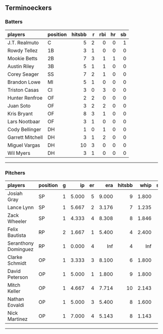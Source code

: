 ## Terminoeckers

### Batters

 
|players          |position | hitsbb|  r| rbi| hr| sb| 
|:----------------|:--------|------:|--:|---:|--:|--:| 
|J.T. Realmuto    |C        |      5|  2|   0|  0|  1| 
|Rowdy Tellez     |1B       |      3|  1|   0|  0|  0| 
|Mookie Betts     |2B       |      7|  3|   1|  1|  0| 
|Austin Riley     |3B       |      5|  1|   1|  0|  0| 
|Corey Seager     |SS       |      7|  2|   1|  0|  0| 
|Brandon Lowe     |MI       |      5|  1|   0|  0|  0| 
|Triston Casas    |CI       |      3|  0|   3|  0|  0| 
|Hunter Renfroe   |OF       |      2|  2|   0|  0|  0| 
|Juan Soto        |OF       |      3|  2|   2|  0|  0| 
|Kris Bryant      |OF       |      8|  3|   1|  0|  0| 
|Lars Nootbaar    |OF       |      3|  1|   0|  0|  0| 
|Cody Bellinger   |DH       |      1|  0|   1|  0|  0| 
|Garrett Mitchell |DH       |      3|  1|   2|  0|  0| 
|Miguel Vargas    |DH       |     10|  3|   0|  0|  0| 
|Wil Myers        |DH       |      3|  1|   0|  0|  0| 

* * *

### Pitchers

 
|players              |position |  g|    ip| er|   era| hitsbb|  whip| so|  w| sv| 
|:--------------------|:--------|--:|-----:|--:|-----:|------:|-----:|--:|--:|--:| 
|Josiah Gray          |SP       |  1| 5.000|  5| 9.000|      9| 1.800|  4|  0|  0| 
|Lance Lynn           |SP       |  1| 5.667|  2| 3.176|      7| 1.235|  6|  0|  0| 
|Zack Wheeler         |SP       |  1| 4.333|  4| 8.308|      8| 1.846|  7|  0|  0| 
|Felix Bautista       |RP       |  2| 1.667|  1| 5.400|      4| 2.400|  3|  0|  1| 
|Seranthony Dominguez |RP       |  1| 0.000|  4|   Inf|      4|   Inf|  0|  0|  0| 
|Clarke Schmidt       |OP       |  1| 3.333|  3| 8.100|      6| 1.800|  5|  0|  0| 
|David Peterson       |OP       |  1| 5.000|  1| 1.800|      9| 1.800|  5|  0|  0| 
|Mitch Keller         |OP       |  1| 4.667|  4| 7.714|     10| 2.143|  8|  0|  0| 
|Nathan Eovaldi       |OP       |  1| 5.000|  3| 5.400|      8| 1.600|  6|  1|  0| 
|Nick Martinez        |OP       |  1| 7.000|  4| 5.143|      8| 1.143|  5|  0|  0| 


* * *


